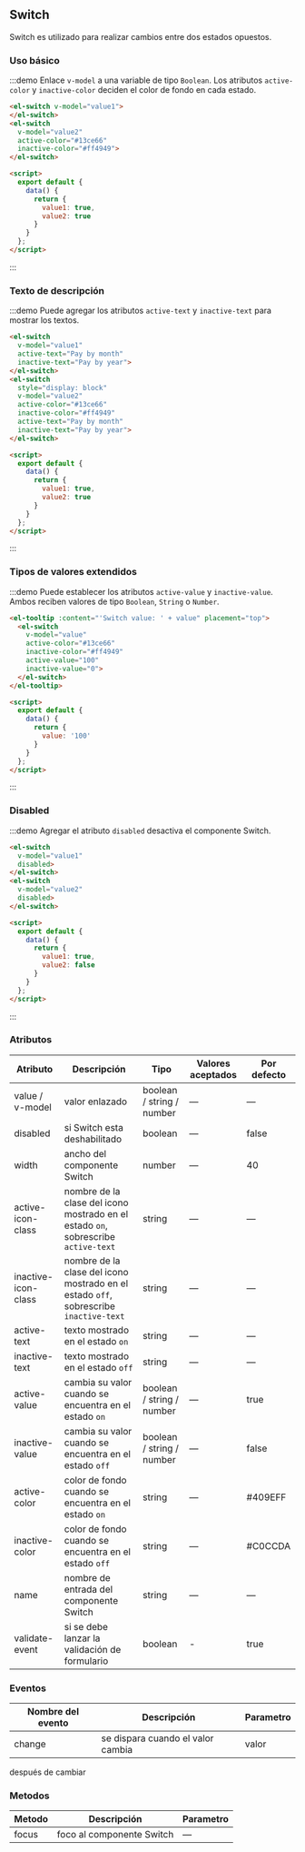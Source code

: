 ## Switch

Switch es utilizado para realizar cambios entre dos estados opuestos.

### Uso básico

:::demo Enlace `v-model` a una variable de tipo `Boolean`. Los atributos `active-color` y `inactive-color` deciden el color de fondo en cada estado.

```html
<el-switch v-model="value1">
</el-switch>
<el-switch
  v-model="value2"
  active-color="#13ce66"
  inactive-color="#ff4949">
</el-switch>

<script>
  export default {
    data() {
      return {
        value1: true,
        value2: true
      }
    }
  };
</script>
```
:::

### Texto de descripción
:::demo Puede agregar los atributos `active-text` y `inactive-text` para mostrar los textos.

```html
<el-switch
  v-model="value1"
  active-text="Pay by month"
  inactive-text="Pay by year">
</el-switch>
<el-switch
  style="display: block"
  v-model="value2"
  active-color="#13ce66"
  inactive-color="#ff4949"
  active-text="Pay by month"
  inactive-text="Pay by year">
</el-switch>

<script>
  export default {
    data() {
      return {
        value1: true,
        value2: true
      }
    }
  };
</script>
```
:::

### Tipos de valores extendidos

:::demo Puede establecer los atributos `active-value` y `inactive-value`. Ambos reciben valores de tipo `Boolean`, `String` o `Number`.

```html
<el-tooltip :content="'Switch value: ' + value" placement="top">
  <el-switch
    v-model="value"
    active-color="#13ce66"
    inactive-color="#ff4949"
    active-value="100"
    inactive-value="0">
  </el-switch>
</el-tooltip>

<script>
  export default {
    data() {
      return {
        value: '100'
      }
    }
  };
</script>
```

:::

### Disabled

:::demo Agregar el atributo `disabled` desactiva el componente Switch.

```html
<el-switch
  v-model="value1"
  disabled>
</el-switch>
<el-switch
  v-model="value2"
  disabled>
</el-switch>

<script>
  export default {
    data() {
      return {
        value1: true,
        value2: false
      }
    }
  };
</script>
```
:::

### Atributos

| Atributo            | Descripción                              | Tipo                      | Valores aceptados | Por defecto |
| ------------------- | ---------------------------------------- | ------------------------- | ----------------- | ----------- |
| value / v-model      | valor enlazado                           | boolean / string / number | —                 | —           |
| disabled            | si Switch esta deshabilitado             | boolean                   | —                 | false       |
| width               | ancho del componente Switch              | number                    | —                 | 40          |
| active-icon-class   | nombre de la clase del icono mostrado en el estado `on`, sobrescribe `active-text` | string                    | —                 | —           |
| inactive-icon-class | nombre de la clase del icono mostrado en el estado `off`, sobrescribe `inactive-text` | string                    | —                 | —           |
| active-text         | texto mostrado en el estado `on`         | string                    | —                 | —           |
| inactive-text       | texto mostrado en el estado `off`        | string                    | —                 | —           |
| active-value        | cambia su valor cuando se encuentra en el estado `on` | boolean / string / number | —                 | true        |
| inactive-value      | cambia su valor cuando se encuentra en el estado `off` | boolean / string / number | —                 | false       |
| active-color        | color de fondo cuando se encuentra en el estado `on` | string                    | —                 | #409EFF     |
| inactive-color      | color de fondo cuando se encuentra en el estado `off` | string                    | —                 | #C0CCDA     |
| name                | nombre de entrada del componente Switch  | string                    | —                 | —           |
| validate-event      | si se debe lanzar la validación de formulario | boolean              | -                 | true        |

### Eventos

| Nombre del evento | Descripción                       | Parametro |
| ----------------- | --------------------------------- | --------- |
| change            | se dispara cuando el valor cambia | valor     |
después de cambiar

### Metodos
| Metodo | Descripción               | Parametro |
| ------ | ------------------------- | --------- |
| focus  | foco al componente Switch | —         |
